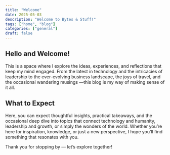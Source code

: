 ```yaml
---
title: "Welcome"
date: 2025-05-03
description: "Welcome to Bytes & Stuff!"
tags: ["home", "blog"]
categories: ["general"]
draft: false
---
```

## Hello and Welcome!

This is a space where I explore the ideas, experiences, and reflections that keep my mind engaged. From the latest in technology and the intricacies of leadership to the ever-evolving business landscape, the joys of travel, and the occasional wandering musings —this blog is my way of making sense of it all.

## What to Expect

Here, you can expect thoughtful insights, practical takeaways, and the occasional deep dive into topics that connect technology and humanity, leadership and growth, or simply the wonders of the world. Whether you’re here for inspiration, knowledge, or just a new perspective, I hope you’ll find something that resonates with you.

Thank you for stopping by — let’s explore together!



